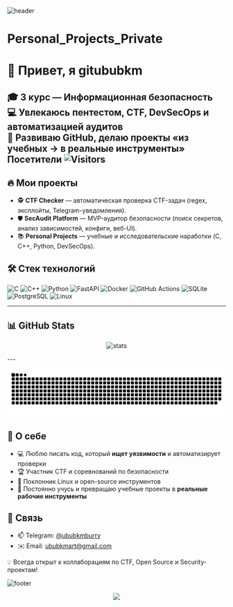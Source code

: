 ![header](https://capsule-render.vercel.app/api?type=wave&color=gradient&height=200&section=header&text=Welcome%20to%20my%20GitHub!&fontSize=40&animation=fadeIn&fontAlignY=35)
# Personal_Projects_Private
# 👋 Привет, я gitububkm

🎓 3 курс — Информационная безопасность  
💻 Увлекаюсь **пентестом, CTF, DevSecOps и автоматизацией аудитов**  
🚀 Развиваю GitHub, делаю проекты «из учебных → в реальные инструменты»  
Посетители 
![Visitors](https://komarev.com/ghpvc/?username=gitububkm&label=Profile%20views&color=0e75b6&style=flat)
---

## 🔥 Мои проекты

- 🕵️ **CTF Checker** — автоматическая проверка CTF-задач (regex, эксплойты, Telegram-уведомления).  
- 🛡️ **SecAudit Platform** — MVP-аудитор безопасности (поиск секретов, анализ зависимостей, конфиги, веб-UI).  
- 📚 **Personal Projects** — учебные и исследовательские наработки (C, C++, Python, DevSecOps).  



## 🛠️ Стек технологий
![C](https://img.shields.io/badge/-C-00599C?style=flat&logo=c&logoColor=white)
![C++](https://img.shields.io/badge/-C++-00599C?style=flat&logo=c%2B%2B&logoColor=white)
![Python](https://img.shields.io/badge/-Python-3776AB?style=flat&logo=python&logoColor=white)
![FastAPI](https://img.shields.io/badge/-FastAPI-009688?style=flat&logo=fastapi&logoColor=white)
![Docker](https://img.shields.io/badge/-Docker-2496ED?style=flat&logo=docker&logoColor=white)
![GitHub Actions](https://img.shields.io/badge/-GitHub%20Actions-2088FF?style=flat&logo=github-actions&logoColor=white)
![SQLite](https://img.shields.io/badge/-SQLite-003B57?style=flat&logo=sqlite&logoColor=white)
![PostgreSQL](https://img.shields.io/badge/-PostgreSQL-4169E1?style=flat&logo=postgresql&logoColor=white)
![Linux](https://img.shields.io/badge/-Linux-FCC624?style=flat&logo=linux&logoColor=black)

---

## 📊 GitHub Stats

<p align="center">
  <img src="https://github-readme-stats.vercel.app/api?username=yourname&show_icons=true&theme=radical" alt="stats" height="150"/>
</p>
---

![Pac-Man](https://github.com/Platane/snk/raw/output/github-contribution-grid-snake.svg?palette=github-dark&color_snake=#ffcb05&color_dots=#000000,#3d85c6,#f1c232,#6aa84f,#e69138)

## 🎯 О себе
- 💻 Люблю писать код, который **ищет уязвимости** и автоматизирует проверки  
- 🏆 Участник CTF и соревнований по безопасности  
- 🐧 Поклонник Linux и open-source инструментов  
- 🚀 Постоянно учусь и превращаю учебные проекты в **реальные рабочие инструменты**


## 🤝 Связь
- 📫 Telegram: [@ububkmburry](https://t.me/ububkmburry)  
- ✉️ Email: ububkmart@gmail.com  

💡 Всегда открыт к коллаборациям по CTF, Open Source и Security-проектам!

![footer](https://capsule-render.vercel.app/api?type=waving&color=gradient&height=100&section=footer)

<p align="center">
  <img src="https://media.giphy.com/media/xUA7aZeLE2e0P7Znz2/giphy.gif" width="400">
</p>

